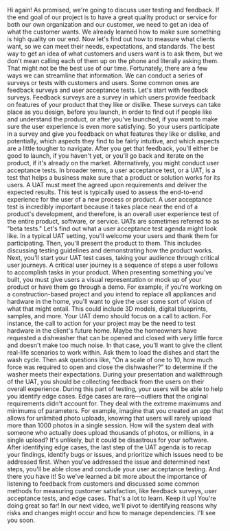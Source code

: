Hi again! As promised, we're going to discuss user testing and feedback. If the
end goal of our project is to have a great quality product or service for both
our own organization and our customer, we need to get an idea of what the
customer wants. We already learned how to make sure something is high quality on
our end. Now let's find out how to measure what clients want, so we can meet
their needs, expectations, and standards. The best way to get an idea of what
customers and users want is to ask them, but we don't mean calling each of them
up on the phone and literally asking them. That might not be the best use of our
time. Fortunately, there are a few ways we can streamline that information. We
can conduct a series of surveys or tests with customers and users. Some common
ones are feedback surveys and user acceptance tests. Let's start with feedback
surveys. Feedback surveys are a survey in which users provide feedback on
features of your product that they like or dislike. These surveys can take place
as you design, before you launch, in order to find out if people like and
understand the product, or after you've launched, if you want to make sure the
user experience is even more satisfying. So your users participate in a survey
and give you feedback on what features they like or dislike, and potentially,
which aspects they find to be fairly intuitive, and which aspects are a little
tougher to navigate. After you get that feedback, you'll either be good to
launch, if you haven't yet, or you'll go back and iterate on the product, if
it's already on the market. Alternatively, you might conduct user acceptance
tests. In broader terms, a user acceptance test, or a UAT, is a test that helps
a business make sure that a product or solution works for its users. A UAT must
meet the agreed upon requirements and deliver the expected results. This test is
typically used to assess the end-to-end experience for the user of a new process
or product. A user acceptance test is incredibly important because it takes
place near the end of a product's development, and therefore, is an overall user
experience test of the entire product, software, or service. UATs are sometimes
referred to as "beta tests." Let's find out what a user acceptance test agenda
might look like. In a typical UAT setting, you'll welcome your users and thank
them for participating. Then, you'll present the product to them. This includes
discussing testing guidelines and demonstrating how the product works. Next,
you'll start your UAT test cases, taking your audience through critical user
journeys. A critical user journey is a sequence of steps a user follows to
accomplish tasks in your product. When presenting something you've built, you
must give users a visual representation or mock up of your product or have them
go through a demo. For example, if you're working on a construction-based
project and you intend to replace all appliances and hardware in the home,
you'll want to give the user some sort of vision of what that might entail. This
could include 3D models, digital blueprints, samples, and more. Your UAT demo
should focus on a call to action. For instance, the call to action for your
project may be the need to test hardware in the client's future home. Maybe the
homeowners have requested a dishwasher that can be opened and closed with very
little force and doesn't make too much noise. In that case, you'll want to give
the client real-life scenarios to work within. Ask them to load the dishes and
start the wash cycle. Then ask questions like, "On a scale of one to 10, how
much force was required to open and close the dishwasher?" to determine if the
washer meets their expectations. During your presentation and walkthrough of the
UAT, you should be collecting feedback from the users on their overall
experience. During this part of testing, your users will be able to help you
identify edge cases. Edge cases are rare—outliers that the original requirements
didn't account for. They deal with the extreme maximums and minimums of
parameters. For example, imagine that you created an app that allows for
unlimited photo uploads, knowing that users will rarely upload more than 1000
photos in a single session. How will the system deal with someone who actually
does upload thousands of photos, or millions, in a single upload? It's unlikely,
but it could be disastrous for your software. After identifying edge cases, the
last step of the UAT agenda is to recap your findings, identify bugs or issues,
and prioritize which issues need to be addressed first. When you've addressed
the issue and determined next steps, you'll be able close and conclude your user
acceptance testing. And there you have it! So we've learned a bit more about the
importance of listening to feedback from customers and discussed some common
methods for measuring customer satisfaction, like feedback surveys, user
acceptance tests, and edge cases. That's a lot to learn. Keep it up! You're
doing great so far! In our next video, we'll pivot to identifying reasons why
risks and changes might occur and how to manage dependencies. I'll see you soon.